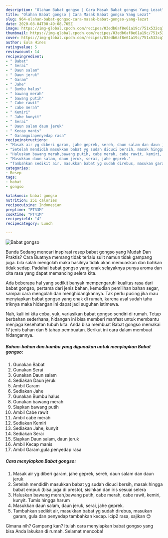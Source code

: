 ```yaml
---
description: "Olahan Babat gongso | Cara Masak Babat gongso Yang Lezat"
title: "Olahan Babat gongso | Cara Masak Babat gongso Yang Lezat"
slug: 964-olahan-babat-gongso-cara-masak-babat-gongso-yang-lezat
date: 2020-08-04T00:49:08.765Z
image: https://img-global.cpcdn.com/recipes/03edb6af8e61a19c/751x532cq70/babat-gongso-foto-resep-utama.jpg
thumbnail: https://img-global.cpcdn.com/recipes/03edb6af8e61a19c/751x532cq70/babat-gongso-foto-resep-utama.jpg
cover: https://img-global.cpcdn.com/recipes/03edb6af8e61a19c/751x532cq70/babat-gongso-foto-resep-utama.jpg
author: Eula Hines
ratingvalue: 5
reviewcount: 14
recipeingredient:
- " Babat"
- " Serai"
- " Daun salam"
- " Daun jeruk"
- " Garam"
- " Jahe"
- " Bumbu halus"
- " bawang merah"
- " bawang putih"
- " Cabe rawit"
- " cabe merah"
- " Kemiri"
- " Jahe kunyit"
- " Serai"
- " Daun salam daun jeruk"
- " Kecap manis"
- " Garamgulapenyedap rasa"
recipeinstructions:
- "Masak air yg diberi garam, jahe geprek, sereh, daun salam dan daun jeruk"
- "Setelah mendidih masukkan babat yg sudah dicuci bersih, masak hingga babat empuk (bisa juga di presto), sisihkan dan iris sesuai selera"
- "Haluskan bawang merah,bawang putih, cabe merah, cabe rawit, kemiri, kunyit. Tumis hingga harum"
- "Masukkan daun salam, daun jeruk, serai, jahe geprek."
- "Tambahkan sedikit air, masukkan babat yg sudah direbus, masukan garam, gula dan penyedap tambahkan kecap. icip2 rasa, sajikan 😊"
categories:
- Resep
tags:
- babat
- gongso

katakunci: babat gongso 
nutrition: 251 calories
recipecuisine: Indonesian
preptime: "PT33M"
cooktime: "PT41M"
recipeyield: "4"
recipecategory: Lunch

---
```



![Babat gongso](https://img-global.cpcdn.com/recipes/03edb6af8e61a19c/751x532cq70/babat-gongso-foto-resep-utama.jpg)

Bunda Sedang mencari inspirasi resep babat gongso yang Mudah Dan Praktis? Cara Buatnya memang tidak terlalu sulit namun tidak gampang juga. bila salah mengolah maka hasilnya tidak akan memuaskan dan bahkan tidak sedap. Padahal babat gongso yang enak selayaknya punya aroma dan cita rasa yang dapat memancing selera kita.

Ada beberapa hal yang sedikit banyak mempengaruhi kualitas rasa dari babat gongso, pertama dari jenis bahan, kemudian pemilihan bahan segar, sampai cara mengolah dan menghidangkannya. Tak perlu pusing jika mau menyiapkan babat gongso yang enak di rumah, karena asal sudah tahu triknya maka hidangan ini dapat jadi suguhan istimewa.




Nah, kali ini kita coba, yuk, variasikan babat gongso sendiri di rumah. Tetap berbahan sederhana, hidangan ini bisa memberi manfaat untuk membantu menjaga kesehatan tubuh kita. Anda bisa membuat Babat gongso memakai 17 jenis bahan dan 5 tahap pembuatan. Berikut ini cara dalam membuat hidangannya.

<!--inarticleads1-->

##### Bahan-bahan dan bumbu yang digunakan untuk menyiapkan Babat gongso:

1. Gunakan  Babat
1. Gunakan  Serai
1. Gunakan  Daun salam
1. Sediakan  Daun jeruk
1. Ambil  Garam
1. Sediakan  Jahe
1. Gunakan  Bumbu halus
1. Gunakan  bawang merah
1. Siapkan  bawang putih
1. Ambil  Cabe rawit
1. Ambil  cabe merah
1. Sediakan  Kemiri
1. Sediakan  Jahe, kunyit
1. Sediakan  Serai
1. Siapkan  Daun salam, daun jeruk
1. Ambil  Kecap manis
1. Ambil  Garam,gula,penyedap rasa




<!--inarticleads2-->

##### Cara menyiapkan Babat gongso:

1. Masak air yg diberi garam, jahe geprek, sereh, daun salam dan daun jeruk
1. Setelah mendidih masukkan babat yg sudah dicuci bersih, masak hingga babat empuk (bisa juga di presto), sisihkan dan iris sesuai selera
1. Haluskan bawang merah,bawang putih, cabe merah, cabe rawit, kemiri, kunyit. Tumis hingga harum
1. Masukkan daun salam, daun jeruk, serai, jahe geprek.
1. Tambahkan sedikit air, masukkan babat yg sudah direbus, masukan garam, gula dan penyedap tambahkan kecap. icip2 rasa, sajikan 😊




Gimana nih? Gampang kan? Itulah cara menyiapkan babat gongso yang bisa Anda lakukan di rumah. Selamat mencoba!
